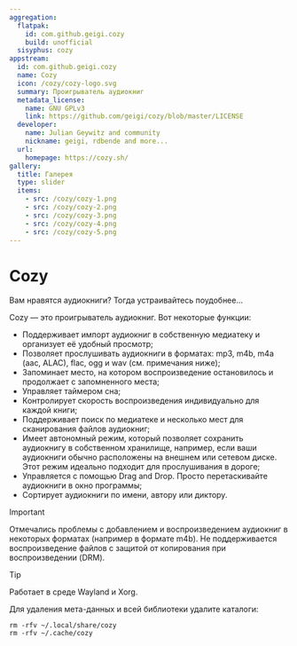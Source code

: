 ```yaml
---
aggregation:
  flatpak:
    id: com.github.geigi.cozy
    build: unofficial
  sisyphus: cozy
appstream:
  id: com.github.geigi.cozy
  name: Cozy
  icon: /cozy/cozy-logo.svg
  summary: Проигрыватель аудиокниг
  metadata_license:
    name: GNU GPLv3
    link: https://github.com/geigi/cozy/blob/master/LICENSE
  developer:
    name: Julian Geywitz and community
    nickname: geigi, rdbende and more...
  url:
    homepage: https://cozy.sh/
gallery:
  title: Галерея
  type: slider
  items:
    - src: /cozy/cozy-1.png
    - src: /cozy/cozy-2.png
    - src: /cozy/cozy-3.png
    - src: /cozy/cozy-4.png
    - src: /cozy/cozy-5.png
---
```


# Cozy

Вам нравятся аудиокниги? Тогда устраивайтесь поудобнее...

Cozy — это проигрыватель аудиокниг. Вот некоторые функции:

- Поддерживает импорт аудиокниг в собственную медиатеку и организует её удобный просмотр;
- Позволяет прослушивать аудиокниги в форматах: mp3, m4b, m4a (aac, ALAC), flac, ogg и wav (см. примечания ниже);
- Запоминает место, на котором воспроизведение остановилось и продолжает с запомненного места;
- Управляет таймером сна;
- Контролирует скорость воспроизведения индивидуально для каждой книги;
- Поддерживает поиск по медиатеке и несколько мест для сканирования файлов аудиокниг;
- Имеет автономный режим, который позволяет сохранить аудиокнигу в собственном хранилище, например, если ваши аудиокниги обычно расположены на внешнем или сетевом диске. Этот режим идеально подходит для прослушивания в дороге;
- Управляется с помощью Drag and Drop. Просто перетаскивайте аудиокниги в окно программы;
- Сортирует аудиокниги по имени, автору или диктору. 

<AGWGallery />

<!--@include: @apps/.parts/install/content-repo.md-->
<!--@include: @apps/.parts/install/content-flatpak.md-->

> [!IMPORTANT]
> Отмечались проблемы с добавлением и воспроизведением аудиокниг в некоторых форматах (например в формате m4b). Не поддерживается воспроизведение файлов с защитой от копирования при воспроизведении (DRM).

> [!TIP]
> Работает в среде Wayland и Xorg. 

Для удаления мета-данных и всей библиотеки удалите каталоги:

```shell
rm -rfv ~/.local/share/cozy
rm -rfv ~/.cache/cozy
```


